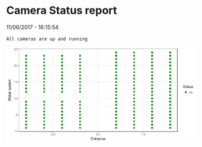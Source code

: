 Camera Status report
================
11/06/2017 - 16:15:54

    All cameras are up and running

![](camreport_files/figure-markdown_github/unnamed-chunk-2-1.png)
